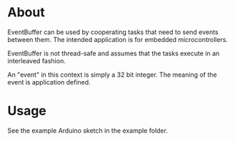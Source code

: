 # About
EventBuffer can be used by cooperating tasks that need to send events between 
them. The intended application is for embedded microcontrollers.

EventBuffer is not thread-safe and assumes that the tasks execute in an
interleaved fashion.

An "event" in this context is simply a 32 bit integer. The meaning of the 
event is application defined.

# Usage
See the example Arduino sketch in the example folder.
